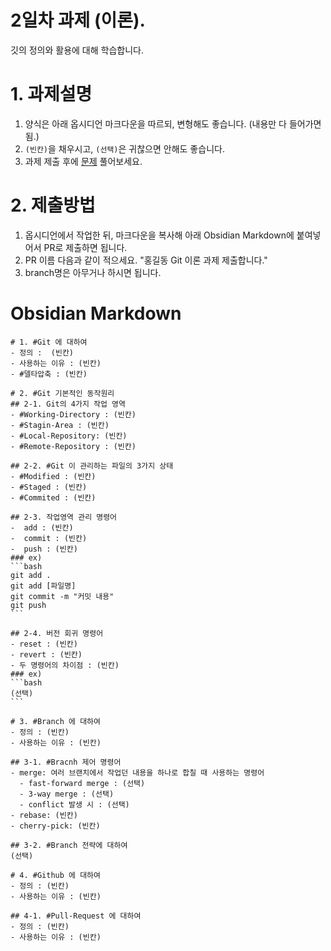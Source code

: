 # 2일차 과제 (이론).
깃의 정의와 활용에 대해 학습합니다.

# 1. 과제설명
1. 양식은 아래 옵시디언 마크다운을 따르되, 변형해도 좋습니다. (내용만 다 들어가면 됨.)
2. `(빈칸)`을 채우시고, `(선택)`은 귀찮으면 안해도 좋습니다.
3. 과제 제출 후에 [문제](https://docs.google.com/forms/d/e/1FAIpQLSeklBcDstK5lG2kO9t_PcJzchgGGf3mbIO6GZRqgY78qcoxDQ/viewform?usp=dialog) 풀어보세요.
 
# 2. 제출방법
1. 옵시디언에서 작업한 뒤, 마크다운을 복사해 아래 Obsidian Markdown에 붙여넣어서 PR로 제출하면 됩니다.
2. PR 이름 다음과 같이 적으세요. "홍길동 Git 이론 과제 제출합니다."
3. branch명은 아무거나 하시면 됩니다.

# Obsidian Markdown
````
# 1. #Git 에 대하여
- 정의 :  (빈칸)
- 사용하는 이유 : (빈칸)
- #델타압축 : (빈칸)

# 2. #Git 기본적인 동작원리
## 2-1. Git의 4가지 작업 영역
- #Working-Directory : (빈칸)
- #Stagin-Area : (빈칸)
- #Local-Repository: (빈칸)
- #Remote-Repository : (빈칸)

## 2-2. #Git 이 관리하는 파일의 3가지 상태
- #Modified : (빈칸)
- #Staged : (빈칸)
- #Commited : (빈칸)

## 2-3. 작업영역 관리 명령어
-  add : (빈칸)
-  commit : (빈칸)
-  push : (빈칸)
### ex)
```bash
git add .
git add [파일명]
git commit -m "커밋 내용"
git push
```

## 2-4. 버전 회귀 명령어
- reset : (빈칸)
- revert : (빈칸)
- 두 명령어의 차이점 : (빈칸)
### ex)
```bash
(선택)
```

# 3. #Branch 에 대하여
- 정의 : (빈칸)
- 사용하는 이유 : (빈칸)

## 3-1. #Bracnh 제어 명령어
- merge: 여러 브랜치에서 작업던 내용을 하나로 합칠 때 사용하는 명령어
  - fast-forward merge : (선택)
  - 3-way merge : (선택)
  - conflict 발생 시 : (선택)
- rebase: (빈칸)
- cherry-pick: (빈칸)

## 3-2. #Branch 전략에 대하여
(선택)

# 4. #Github 에 대하여
- 정의 : (빈칸)
- 사용하는 이유 : (빈칸)

## 4-1. #Pull-Request 에 대하여
- 정의 : (빈칸)
- 사용하는 이유 : (빈칸)
